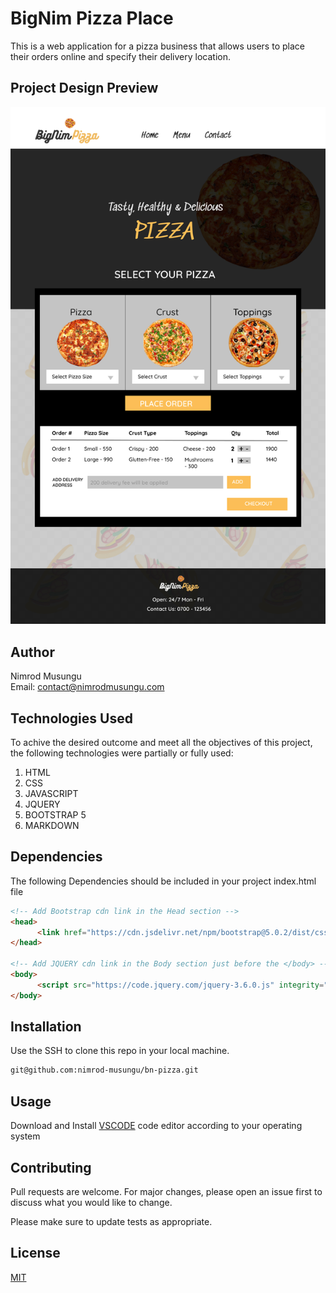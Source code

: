 # BigNim Pizza Place

This is a web application for a pizza business that allows users to place their orders online and specify their delivery location.

## Project Design Preview

![Project design preview](images/BigNim%20Pizza.jpg)

## Author

Nimrod Musungu<br>
Email: contact@nimrodmusungu.com

## Technologies Used
To achive the desired outcome and meet all the objectives of this project, the following technologies were partially or fully used:
1. HTML
2. CSS
3. JAVASCRIPT
4. JQUERY
5. BOOTSTRAP 5
6. MARKDOWN

## Dependencies
The following Dependencies should be included in your project index.html file

```html
<!-- Add Bootstrap cdn link in the Head section -->
<head>
      <link href="https://cdn.jsdelivr.net/npm/bootstrap@5.0.2/dist/css/bootstrap.min.css" rel="stylesheet" integrity="sha384-EVSTQN3/azprG1Anm3QDgpJLIm9Nao0Yz1ztcQTwFspd3yD65VohhpuuCOmLASjC" crossorigin="anonymous">
</head>

<!-- Add JQUERY cdn link in the Body section just before the </body> -->
<body>
      <script src="https://code.jquery.com/jquery-3.6.0.js" integrity="sha256-H+K7U5CnXl1h5ywQfKtSj8PCmoN9aaq30gDh27Xc0jk=" crossorigin="anonymous"></script>
</body>
```

## Installation

Use the SSH to clone this repo in your local machine.

```bash
git@github.com:nimrod-musungu/bn-pizza.git
```

## Usage

Download and Install [VSCODE](https://code.visualstudio.com/download) code editor according to your operating system

## Contributing
Pull requests are welcome. For major changes, please open an issue first to discuss what you would like to change.

Please make sure to update tests as appropriate.

## License
[MIT](https://choosealicense.com/licenses/mit/)